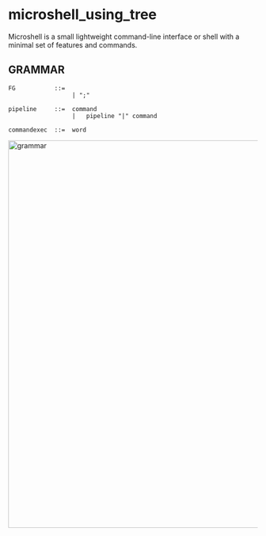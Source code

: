 # microshell_using_tree
Microshell is a small lightweight command-line interface or shell with a minimal set of features and commands.

## GRAMMAR
```Shell
FG           ::= 
                  | ";"

pipeline     ::=  command
                  |   pipeline "|" command

commandexec  ::=  word
```
<img width="782" alt="grammar" src="https://user-images.githubusercontent.com/80905157/226901110-d194736b-6375-4256-aa1c-5f0d5a10e8dd.png">
